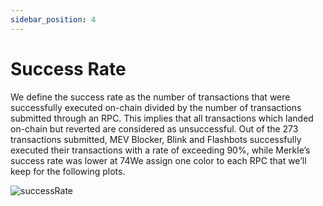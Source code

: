```yaml
---
sidebar_position: 4
---
```


# Success Rate

We define the success rate as the number of transactions that were successfully executed
on-chain divided by the number of transactions submitted through an RPC. This implies
that all transactions which landed on-chain but reverted are considered as unsuccessful.
Out of the 273 transactions submitted, MEV Blocker, Blink and Flashbots successfully
executed their transactions with a rate of exceeding 90%, while Merkle’s success rate was
lower at 74We assign one color to each RPC that we’ll keep for the following plots.

![successRate](/img/mevblocker/success_rate_1.png)
